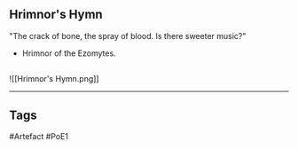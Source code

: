 ## Hrimnor's Hymn
"The crack of bone, the spray of blood.
Is there sweeter music?"
- Hrimnor of the Ezomytes.
##
![[Hrimnor's Hymn.png]]

---
## Tags
#Artefact
#PoE1
